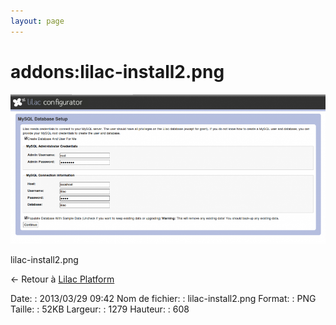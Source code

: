 ```yaml
---
layout: page
---
```


addons:lilac-install2.png
=========================

[![lilac-install2.png](../../assets/media/addons/lilac-install2.png@cache=&w=899&h=427 "lilac-install2.png")](../../assets/media/addons/lilac-install2.png@cache= "Afficher le fichier original")

lilac-install2.png

← Retour à [Lilac
Platform](../../nagios/addons/lilac-platform.html "nagios:addons:lilac-platform")

Date:
:   2013/03/29 09:42
Nom de fichier:
:   lilac-install2.png
Format:
:   PNG
Taille:
:   52KB
Largeur:
:   1279
Hauteur:
:   608

